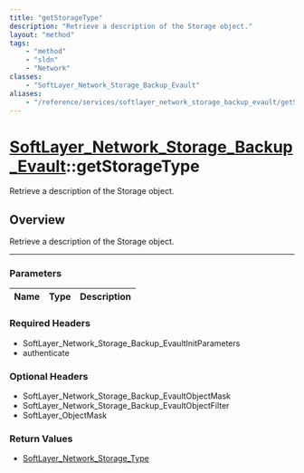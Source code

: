 ```yaml
---
title: "getStorageType"
description: "Retrieve a description of the Storage object."
layout: "method"
tags:
    - "method"
    - "sldn"
    - "Network"
classes:
    - "SoftLayer_Network_Storage_Backup_Evault"
aliases:
    - "/reference/services/softlayer_network_storage_backup_evault/getStorageType"
---
```

# [SoftLayer_Network_Storage_Backup_Evault](/reference/services/SoftLayer_Network_Storage_Backup_Evault)::getStorageType


Retrieve a description of the Storage object.


## Overview 
Retrieve a description of the Storage object.

-----

### Parameters 
|Name | Type | Description |
| --- | --- | --- |


### Required Headers
* SoftLayer_Network_Storage_Backup_EvaultInitParameters
* authenticate


### Optional Headers
* SoftLayer_Network_Storage_Backup_EvaultObjectMask
* SoftLayer_Network_Storage_Backup_EvaultObjectFilter
* SoftLayer_ObjectMask

### Return Values
* <a href='/reference/datatypes/SoftLayer_Network_Storage_Type'>SoftLayer_Network_Storage_Type </a>





